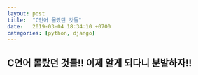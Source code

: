 ```yaml
---
layout: post
title:  "C언어 몰랐던 것들"
date:   2019-03-04 18:34:10 +0700
categories: [python, django]
---
```


## C언어 몰랐던 것들!! 이제 알게 되다니 분발하자!!
